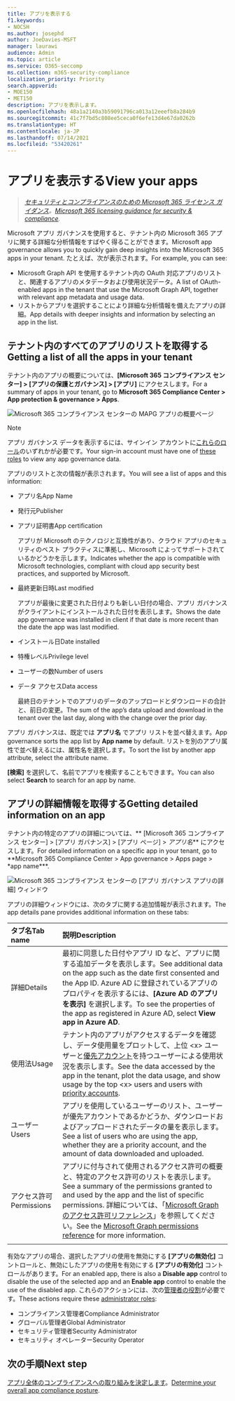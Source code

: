```yaml
---
title: アプリを表示する
f1.keywords:
- NOCSH
ms.author: josephd
author: JoeDavies-MSFT
manager: laurawi
audience: Admin
ms.topic: article
ms.service: O365-seccomp
ms.collection: m365-security-compliance
localization_priority: Priority
search.appverid:
- MOE150
- MET150
description: アプリを表示します。
ms.openlocfilehash: 48a1a2140a3b59091796ca013a12eeefb8a284b9
ms.sourcegitcommit: 41c7f7bd5c808ee5ceca0f6efe13d4e67da0262b
ms.translationtype: HT
ms.contentlocale: ja-JP
ms.lasthandoff: 07/14/2021
ms.locfileid: "53420261"
---
```

# <a name="view-your-apps"></a><span data-ttu-id="9cd8a-103">アプリを表示する</span><span class="sxs-lookup"><span data-stu-id="9cd8a-103">View your apps</span></span>

><span data-ttu-id="9cd8a-104">*[セキュリティとコンプライアンスのための Microsoft 365 ライセンス ガイダンス](https://aka.ms/ComplianceSD)。*</span><span class="sxs-lookup"><span data-stu-id="9cd8a-104">*[Microsoft 365 licensing guidance for security & compliance](https://aka.ms/ComplianceSD).*</span></span>

<span data-ttu-id="9cd8a-105">Microsoft アプリ ガバナンスを使用すると、テナント内の Microsoft 365 アプリに関する詳細な分析情報をすばやく得ることができます。</span><span class="sxs-lookup"><span data-stu-id="9cd8a-105">Microsoft app governance allows you to quickly gain deep insights into the Microsoft 365 apps in your tenant.</span></span> <span data-ttu-id="9cd8a-106">たとえば、次が表示されます。</span><span class="sxs-lookup"><span data-stu-id="9cd8a-106">For example, you can see:</span></span>

- <span data-ttu-id="9cd8a-107">Microsoft Graph API を使用するテナント内の OAuth 対応アプリのリストと、関連するアプリのメタデータおよび使用状況データ。</span><span class="sxs-lookup"><span data-stu-id="9cd8a-107">A list of OAuth-enabled apps in the tenant that use the Microsoft Graph API, together with relevant app metadata and usage data.</span></span>
- <span data-ttu-id="9cd8a-108">リストからアプリを選択することにより詳細な分析情報を備えたアプリの詳細。</span><span class="sxs-lookup"><span data-stu-id="9cd8a-108">App details with deeper insights and information by selecting an app in the list.</span></span>

## <a name="getting-a-list-of-all-the-apps-in-your-tenant"></a><span data-ttu-id="9cd8a-109">テナント内のすべてのアプリのリストを取得する</span><span class="sxs-lookup"><span data-stu-id="9cd8a-109">Getting a list of all the apps in your tenant</span></span>

<span data-ttu-id="9cd8a-110">テナント内のアプリの概要については、**[Microsoft 365 コンプライアンス センター] > [アプリの保護とガバナンス] > [アプリ]** にアクセスします。</span><span class="sxs-lookup"><span data-stu-id="9cd8a-110">For a summary of apps in your tenant, go to **Microsoft 365 Compliance Center > App protection & governance > Apps**.</span></span>

![Microsoft 365 コンプライアンス センターの MAPG アプリの概要ページ](..\media\manage-app-protection-governance\mapg-cc-apps.png)

>[!Note]
> <span data-ttu-id="9cd8a-112">アプリ ガバナンス データを表示するには、サインイン アカウントに[これらのロール](app-governance-get-started.md#administrator-roles)のいずれかが必要です。</span><span class="sxs-lookup"><span data-stu-id="9cd8a-112">Your sign-in account must have one of [these roles](app-governance-get-started.md#administrator-roles) to view any app governance data.</span></span>
>

<span data-ttu-id="9cd8a-113">アプリのリストと次の情報が表示されます。</span><span class="sxs-lookup"><span data-stu-id="9cd8a-113">You will see a list of apps and this information:</span></span>

- <span data-ttu-id="9cd8a-114">アプリ名</span><span class="sxs-lookup"><span data-stu-id="9cd8a-114">App Name</span></span>
- <span data-ttu-id="9cd8a-115">発行元</span><span class="sxs-lookup"><span data-stu-id="9cd8a-115">Publisher</span></span>
- <span data-ttu-id="9cd8a-116">アプリ証明書</span><span class="sxs-lookup"><span data-stu-id="9cd8a-116">App certification</span></span>

  <span data-ttu-id="9cd8a-117">アプリが Microsoft のテクノロジと互換性があり、クラウド アプリのセキュリティのベスト プラクティスに準拠し、Microsoft によってサポートされているかどうかを示します。</span><span class="sxs-lookup"><span data-stu-id="9cd8a-117">Indicates whether the app is compatible with Microsoft technologies, compliant with cloud app security best practices, and supported by Microsoft.</span></span>

- <span data-ttu-id="9cd8a-118">最終更新日時</span><span class="sxs-lookup"><span data-stu-id="9cd8a-118">Last modified</span></span>

  <span data-ttu-id="9cd8a-119">アプリが最後に変更された日付よりも新しい日付の場合、アプリ ガバナンスがクライアントにインストールされた日付を表示します。</span><span class="sxs-lookup"><span data-stu-id="9cd8a-119">Shows the date app governance was installed in client if that date is more recent than the date the app was last modified.</span></span>

- <span data-ttu-id="9cd8a-120">インストール日</span><span class="sxs-lookup"><span data-stu-id="9cd8a-120">Date installed</span></span>
- <span data-ttu-id="9cd8a-121">特権レベル</span><span class="sxs-lookup"><span data-stu-id="9cd8a-121">Privilege level</span></span>
- <span data-ttu-id="9cd8a-122">ユーザーの数</span><span class="sxs-lookup"><span data-stu-id="9cd8a-122">Number of users</span></span>
- <span data-ttu-id="9cd8a-123">データ アクセス</span><span class="sxs-lookup"><span data-stu-id="9cd8a-123">Data access</span></span>

  <span data-ttu-id="9cd8a-124">最終日のテナントでのアプリのデータのアップロードとダウンロードの合計と、前日の変更。</span><span class="sxs-lookup"><span data-stu-id="9cd8a-124">The sum of the app’s data upload and download in the tenant over the last day, along with the change over the prior day.</span></span>

<span data-ttu-id="9cd8a-125">アプリ ガバナンスは、既定では **アプリ名** でアプリ リストを並べ替えます。</span><span class="sxs-lookup"><span data-stu-id="9cd8a-125">App governance sorts the app list by **App name** by default.</span></span> <span data-ttu-id="9cd8a-126">リストを別のアプリ属性で並べ替えるには、属性名を選択します。</span><span class="sxs-lookup"><span data-stu-id="9cd8a-126">To sort the list by another app attribute, select the attribute name.</span></span>

<span data-ttu-id="9cd8a-127">**[検索]** を選択して、名前でアプリを検索することもできます。</span><span class="sxs-lookup"><span data-stu-id="9cd8a-127">You can also select **Search** to search for an app by name.</span></span>

## <a name="getting-detailed-information-on-an-app"></a><span data-ttu-id="9cd8a-128">アプリの詳細情報を取得する</span><span class="sxs-lookup"><span data-stu-id="9cd8a-128">Getting detailed information on an app</span></span>

<span data-ttu-id="9cd8a-129">テナント内の特定のアプリの詳細については、\*\* [Microsoft 365 コンプライアンス センター] > [アプリ ガバナンス] > [アプリ ページ] > *アプリ名*\*\* にアクセスします。</span><span class="sxs-lookup"><span data-stu-id="9cd8a-129">For detailed information on a specific app in your tenant, go to \*\*Microsoft 365 Compliance Center > App governance > Apps page > \*app name\*\*\*.</span></span>

![Microsoft 365 コンプライアンス センターの [アプリ ガバナンス アプリの詳細] ウィンドウ](..\media\manage-app-protection-governance\mapg-cc-apps-app.png)

<span data-ttu-id="9cd8a-131">アプリの詳細ウィンドウには、次のタブに関する追加情報が表示されます。</span><span class="sxs-lookup"><span data-stu-id="9cd8a-131">The app details pane provides additional information on these tabs:</span></span>

| <span data-ttu-id="9cd8a-132">タブ名</span><span class="sxs-lookup"><span data-stu-id="9cd8a-132">Tab name</span></span> | <span data-ttu-id="9cd8a-133">説明</span><span class="sxs-lookup"><span data-stu-id="9cd8a-133">Description</span></span> |
|:-------|:-----|
| <span data-ttu-id="9cd8a-134">詳細</span><span class="sxs-lookup"><span data-stu-id="9cd8a-134">Details</span></span> | <span data-ttu-id="9cd8a-135">最初に同意した日付やアプリ ID など、アプリに関する追加データを表示します。</span><span class="sxs-lookup"><span data-stu-id="9cd8a-135">See additional data on the app such as the date first consented and the App ID.</span></span> <span data-ttu-id="9cd8a-136">Azure AD に登録されているアプリのプロパティを表示するには、**[Azure AD のアプリを表示]** を選択します。</span><span class="sxs-lookup"><span data-stu-id="9cd8a-136">To see the properties of the app as registered in Azure AD, select **View app in Azure AD**.</span></span> |
| <span data-ttu-id="9cd8a-137">使用法</span><span class="sxs-lookup"><span data-stu-id="9cd8a-137">Usage</span></span> | <span data-ttu-id="9cd8a-138">テナント内のアプリがアクセスするデータを確認し、データ使用量をプロットして、上位 \<x> ユーザーと[優先アカウント](/microsoft-365/admin/setup/priority-accounts)を持つユーザーによる使用状況を表示します。</span><span class="sxs-lookup"><span data-stu-id="9cd8a-138">See the data accessed by the app in the tenant, plot the data usage, and show usage by the top \<x> users and users with [priority accounts](/microsoft-365/admin/setup/priority-accounts).</span></span> |
| <span data-ttu-id="9cd8a-139">ユーザー</span><span class="sxs-lookup"><span data-stu-id="9cd8a-139">Users</span></span> | <span data-ttu-id="9cd8a-140">アプリを使用しているユーザーのリスト、ユーザーが優先アカウントであるかどうか、ダウンロードおよびアップロードされたデータの量を表示します。</span><span class="sxs-lookup"><span data-stu-id="9cd8a-140">See a list of users who are using the app, whether they are a priority account, and the amount of data downloaded and uploaded.</span></span> |
| <span data-ttu-id="9cd8a-141">アクセス許可</span><span class="sxs-lookup"><span data-stu-id="9cd8a-141">Permissions</span></span> | <span data-ttu-id="9cd8a-142">アプリに付与されて使用されるアクセス許可の概要と、特定のアクセス許可のリストを表示します。</span><span class="sxs-lookup"><span data-stu-id="9cd8a-142">See a summary of the permissions granted to and used by the app and the list of specific permissions.</span></span> <span data-ttu-id="9cd8a-143">詳細については、「[Microsoft Graph のアクセス許可リファレンス](/graph/permissions-reference)」を参照してください。</span><span class="sxs-lookup"><span data-stu-id="9cd8a-143">See the [Microsoft Graph permissions reference](/graph/permissions-reference) for more information.</span></span> |
|||

<span data-ttu-id="9cd8a-144">有効なアプリの場合、選択したアプリの使用を無効にする **[アプリの無効化]** コントロールと、無効にしたアプリの使用を有効にする **[アプリの有効化]** コントロールがあります。</span><span class="sxs-lookup"><span data-stu-id="9cd8a-144">For an enabled app, there is also a **Disable app** control to disable the use of the selected app and an **Enable app** control to enable the use of the disabled app.</span></span> <span data-ttu-id="9cd8a-145">これらのアクションには、次の[管理者の役割](app-governance-get-started.md#administrator-roles)が必要です。</span><span class="sxs-lookup"><span data-stu-id="9cd8a-145">These actions require these [administrator roles](app-governance-get-started.md#administrator-roles):</span></span>

- <span data-ttu-id="9cd8a-146">コンプライアンス管理者</span><span class="sxs-lookup"><span data-stu-id="9cd8a-146">Compliance Administrator</span></span>
- <span data-ttu-id="9cd8a-147">グローバル管理者</span><span class="sxs-lookup"><span data-stu-id="9cd8a-147">Global Administrator</span></span>
- <span data-ttu-id="9cd8a-148">セキュリティ管理者</span><span class="sxs-lookup"><span data-stu-id="9cd8a-148">Security Administrator</span></span>
- <span data-ttu-id="9cd8a-149">セキュリティ オペレーター</span><span class="sxs-lookup"><span data-stu-id="9cd8a-149">Security Operator</span></span>

## <a name="next-step"></a><span data-ttu-id="9cd8a-150">次の手順</span><span class="sxs-lookup"><span data-stu-id="9cd8a-150">Next step</span></span>

<span data-ttu-id="9cd8a-151">[アプリ全体のコンプライアンスへの取り組みを決定します](app-governance-visibility-insights-compliance-posture.md)。</span><span class="sxs-lookup"><span data-stu-id="9cd8a-151">[Determine your overall app compliance posture](app-governance-visibility-insights-compliance-posture.md).</span></span>
